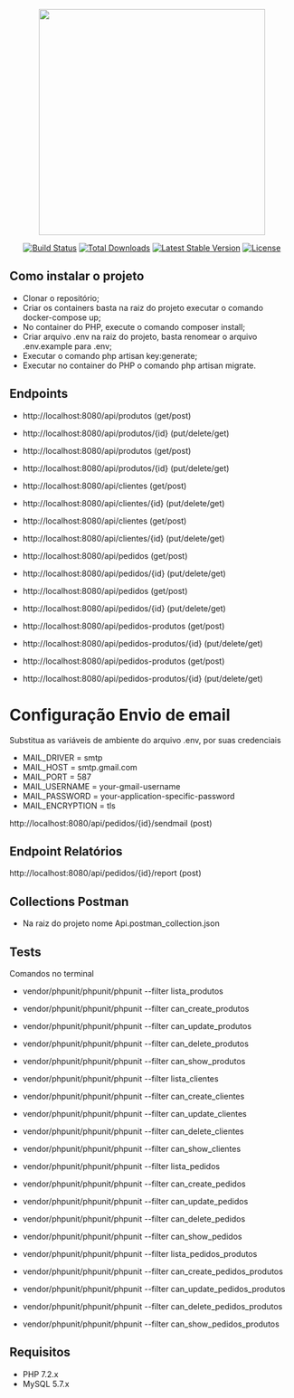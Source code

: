 <p align="center"><img src="https://res.cloudinary.com/dtfbvvkyp/image/upload/v1566331377/laravel-logolockup-cmyk-red.svg" width="400"></p>

<p align="center">
<a href="https://travis-ci.org/laravel/framework"><img src="https://travis-ci.org/laravel/framework.svg" alt="Build Status"></a>
<a href="https://packagist.org/packages/laravel/framework"><img src="https://poser.pugx.org/laravel/framework/d/total.svg" alt="Total Downloads"></a>
<a href="https://packagist.org/packages/laravel/framework"><img src="https://poser.pugx.org/laravel/framework/v/stable.svg" alt="Latest Stable Version"></a>
<a href="https://packagist.org/packages/laravel/framework"><img src="https://poser.pugx.org/laravel/framework/license.svg" alt="License"></a>
</p>

## Como instalar o projeto
- Clonar o repositório;
- Criar os containers basta na raiz do projeto executar o comando docker-compose up;
- No container do PHP, execute o comando composer install;
- Criar arquivo .env na raiz do projeto, basta renomear o arquivo .env.example para .env;
- Executar o comando php artisan key:generate;
- Executar no container do PHP o comando php artisan migrate.

## Endpoints

- http://localhost:8080/api/produtos (get/post)
- http://localhost:8080/api/produtos/{id} (put/delete/get)
- http://localhost:8080/api/produtos (get/post)
- http://localhost:8080/api/produtos/{id} (put/delete/get)

- http://localhost:8080/api/clientes (get/post)
- http://localhost:8080/api/clientes/{id} (put/delete/get)
- http://localhost:8080/api/clientes (get/post)
- http://localhost:8080/api/clientes/{id} (put/delete/get)

- http://localhost:8080/api/pedidos (get/post)
- http://localhost:8080/api/pedidos/{id} (put/delete/get)
- http://localhost:8080/api/pedidos (get/post)
- http://localhost:8080/api/pedidos/{id} (put/delete/get)

- http://localhost:8080/api/pedidos-produtos (get/post)
- http://localhost:8080/api/pedidos-produtos/{id} (put/delete/get)
- http://localhost:8080/api/pedidos-produtos (get/post)
- http://localhost:8080/api/pedidos-produtos/{id} (put/delete/get)

# Configuração Envio de email
Substitua as variáveis de ambiente do arquivo .env, por suas credenciais

- MAIL_DRIVER = smtp
- MAIL_HOST = smtp.gmail.com
- MAIL_PORT = 587
- MAIL_USERNAME = your-gmail-username
- MAIL_PASSWORD = your-application-specific-password
- MAIL_ENCRYPTION = tls

http://localhost:8080/api/pedidos/{id}/sendmail (post)

## Endpoint Relatórios
http://localhost:8080/api/pedidos/{id}/report (post)
## Collections Postman
- Na raiz do projeto nome Api.postman_collection.json
## Tests 

Comandos no terminal

- vendor/phpunit/phpunit/phpunit --filter lista_produtos
- vendor/phpunit/phpunit/phpunit --filter can_create_produtos
- vendor/phpunit/phpunit/phpunit --filter can_update_produtos
- vendor/phpunit/phpunit/phpunit --filter can_delete_produtos
- vendor/phpunit/phpunit/phpunit --filter can_show_produtos

- vendor/phpunit/phpunit/phpunit --filter lista_clientes
- vendor/phpunit/phpunit/phpunit --filter can_create_clientes
- vendor/phpunit/phpunit/phpunit --filter can_update_clientes
- vendor/phpunit/phpunit/phpunit --filter can_delete_clientes
- vendor/phpunit/phpunit/phpunit --filter can_show_clientes

- vendor/phpunit/phpunit/phpunit --filter lista_pedidos
- vendor/phpunit/phpunit/phpunit --filter can_create_pedidos
- vendor/phpunit/phpunit/phpunit --filter can_update_pedidos
- vendor/phpunit/phpunit/phpunit --filter can_delete_pedidos
- vendor/phpunit/phpunit/phpunit --filter can_show_pedidos

- vendor/phpunit/phpunit/phpunit --filter lista_pedidos_produtos
- vendor/phpunit/phpunit/phpunit --filter can_create_pedidos_produtos
- vendor/phpunit/phpunit/phpunit --filter can_update_pedidos_produtos
- vendor/phpunit/phpunit/phpunit --filter can_delete_pedidos_produtos
- vendor/phpunit/phpunit/phpunit --filter can_show_pedidos_produtos

## Requisitos 
- PHP 7.2.x
- MySQL 5.7.x
